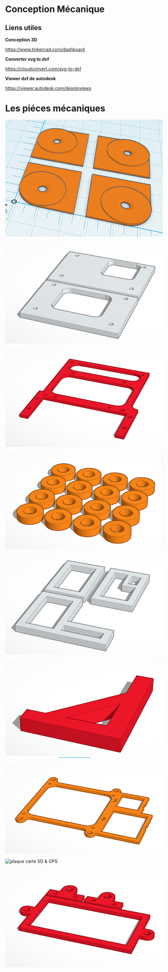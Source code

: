 ﻿# Conception Mécanique

## Liens utiles

**Conception 3D** 

https://www.tinkercad.com/dashboard

**Converter svg to dxf**

https://cloudconvert.com/svg-to-dxf


**Viewer dxf de autodesk**

https://viewer.autodesk.com/designviews


# Les piéces mécaniques

![coins nacelle](/hardware/boitier/Coins_nacelle.png)

![Gopro_avant2](/hardware/boitier/Gopro_avant2.png)

![Plaque_Sigfox_LoRa](/hardware/boitier/Plaque_Sigfox_LoRa.png)

![Rondelle](/hardware/boitier/Rondelle.png)

![calage](/hardware/boitier/calage.png)

![équerre LoRa](/hardware/boitier/equerre_Lora.png)

![plaque couvercle](/hardware/boitier/plaque_couvercle_vf.png)

![plaque carte SD & GPS](/hardware/boitier/plaque_intermédiaire_CarteSD_GPS.png)

![plaque antenne batterie gopro](/hardware/boitier/plaque_antenne_batterie.png)


